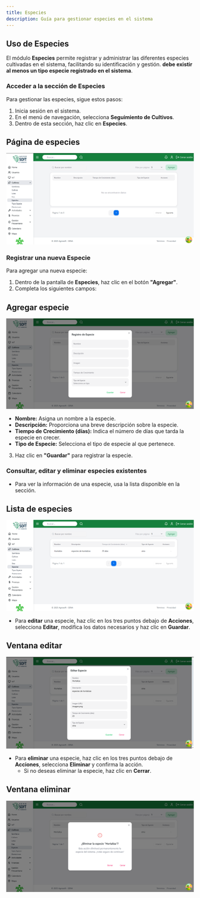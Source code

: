 ```yaml
---
title: Especies
description: Guía para gestionar especies en el sistema
---
```


## Uso de Especies

El módulo **Especies** permite registrar y administrar las diferentes especies cultivadas en el sistema, facilitando su identificación y gestión. **debe existir al menos un tipo especie registrado en el sistema**.

### **Acceder a la sección de Especies**
Para gestionar las especies, sigue estos pasos:
1. Inicia sesión en el sistema.
2. En el menú de navegación, selecciona **Seguimiento de Cultivos**.
3. Dentro de esta sección, haz clic en **Especies**.

## Página de especies
![Captura de pantalla especies](../../../../public/especies.png)

### **Registrar una nueva Especie**
Para agregar una nueva especie:
1. Dentro de la pantalla de **Especies**, haz clic en el botón **"Agregar"**.
2. Completa los siguientes campos:
## Agregar especie
![Captura de pantalla agregar especie](../../../../public/agregarEspecie.png)
   - **Nombre:** Asigna un nombre a la especie.
   - **Descripción:** Proporciona una breve descripción sobre la especie.
   - **Tiempo de Crecimiento (días):** Indica el número de días que tarda la especie en crecer.
   - **Tipo de Especie:** Selecciona el tipo de especie al que pertenece.
3. Haz clic en **"Guardar"** para registrar la especie.

### **Consultar, editar y eliminar especies existentes**
- Para ver la información de una especie, usa la lista disponible en la sección.
## Lista de especies
![Captura de pantalla](../../../../public/listaespecies.png)
- Para **editar** una especie, haz clic en los tres puntos debajo de **Acciones**, selecciona **Editar**, modifica los datos necesarios y haz clic en **Guardar**.
## Ventana editar
![Captura de pantalla](../../../../public/editarespecie.png)
- Para **eliminar** una especie, haz clic en los tres puntos debajo de **Acciones**, selecciona **Eliminar** y confirma la acción. 
   - Si no deseas eliminar la especie, haz clic en **Cerrar**.
## Ventana eliminar
![Captura de pantalla](../../../../public/eliminarespecie.png)
